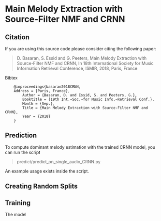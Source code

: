 # Main Melody Extraction with Source-Filter NMF and CRNN

## Citation

If you are using this source code please consider citing the following paper:

> D. Basaran, S. Essid and G. Peeters, Main Melody Extraction with Source-Filter NMF and CRNN,  In
18th International Society for Music Information Retrieval Conference, ISMIR, 2018, Paris, France

Bibtex
```
	@inproceedings{basaran2018CRNN,
	Address = {Paris, France},
    	Author = {Basaran, D. and Essid, S. and Peeters, G.},
    	Booktitle = {19th Int.~Soc.~for Music Info.~Retrieval Conf.},
    	Month = {Sep.},
    	Title = {Main Melody Extraction with Source-Filter NMF and CRNN},
    	Year = {2018}
	}
```

## Prediction

To compute dominant melody estimation with the trained CRNN model, you can run the script 

> predict/predict_on_single_audio_CRNN.py 

An example usage exists inside the script. 

## Creating Random Splits



## Training

The model
